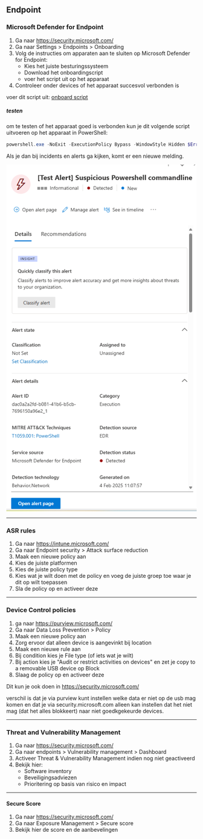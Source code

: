 ## Endpoint
### Microsoft Defender for Endpoint
1. Ga naar https://security.microsoft.com/
2. Ga naar Settings > Endpoints > Onboarding
3. Volg de instructies om apparaten aan te sluiten op Microsoft Defender for Endpoint:
    - Kies het juiste besturingssysteem
    - Download het onboardingscript
    - voer het script uit op het apparaat
4. Controleer onder devices of het apparaat succesvol verbonden is

voer dit script uit: [onboard script](../extra/WindowsDefenderATPLocalOnboardingScript.cmd)


##### testen
om te testen of het apparaat goed is verbonden kun je dit volgende script uitvoeren op het apparaat in PowerShell:
```powershell
powershell.exe -NoExit -ExecutionPolicy Bypass -WindowStyle Hidden $ErrorActionPreference = 'silentlycontinue';(New-Object System.Net.WebClient).DownloadFile('http://127.0.0.1/1.exe', 'C:\\test-MDATP-test\\invoice.exe');Start-Process 'C:\\test-MDATP-test\\invoice.exe'
```
Als je dan bij incidents en alerts ga kijken, komt er een nieuwe melding.

![test alert](image/endpointbeveiligingplan/test%20alert.png)

---

### ASR rules
1. Ga naar https://intune.microsoft.com/
2. Ga naar Endpoint security > Attack surface reduction
3. Maak een nieuwe policy aan
4. Kies de juiste platformen
5. Kies de juiste policy type
6. Kies wat je wilt doen met de policy en voeg de juiste groep toe waar je dit op wilt toepassen
7. Sla de policy op en activeer deze

---

### Device Control policies

1. ga naar https://purview.microsoft.com/
2. Ga naar Data Loss Prevention > Policy
3. Maak een nieuwe policy aan
4. Zorg ervoor dat alleen device is aangevinkt bij location 
5. Maak een nieuwe rule aan 
6. Bij condition kies je File type (of iets wat je wilt)
7. Bij action kies je "Audit or restrict activities on devices" en zet je copy to a removable USB device op Block
8. Slaag de policy op en activeer deze

Dit kun je ook doen in https://security.microsoft.com/

verschil is dat je via purview kunt instellen welke data er niet op de usb mag komen en dat je via security.microsoft.com alleen kan instellen dat het niet mag (dat het alles blokkeert) naar niet goedkgekeurde devices.

---

### Threat and Vulnerability Management
1. Ga naar https://security.microsoft.com/
2. Ga naar endpoints > Vulnerability management > Dashboard
3. Activeer Threat & Vulnerability Management indien nog niet geactiveerd
4. Bekijk hier:
    - Software inventory
    - Beveiligingsadviezen
    - Prioritering op basis van risico en impact

---

#### Secure Score
1. Ga naar https://security.microsoft.com/
2. Ga naar Exposure Management > Secure score
3. Bekijk hier de score en de aanbevelingen
